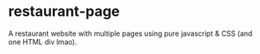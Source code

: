 # restaurant-page

A restaurant website with multiple pages using pure javascript & CSS (and one HTML div lmao).